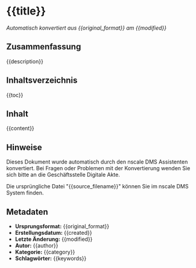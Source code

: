 # {{title}}

_Automatisch konvertiert aus {{original_format}} am {{modified}}_

## Zusammenfassung

{{description}}

## Inhaltsverzeichnis

{{toc}}

## Inhalt

{{content}}

## Hinweise

Dieses Dokument wurde automatisch durch den nscale DMS Assistenten konvertiert. Bei Fragen oder Problemen mit der Konvertierung wenden Sie sich bitte an die Geschäftsstelle Digitale Akte.

Die ursprüngliche Datei "{{source_filename}}" können Sie im nscale DMS System finden.

## Metadaten

- **Ursprungsformat:** {{original_format}}
- **Erstellungsdatum:** {{created}}
- **Letzte Änderung:** {{modified}}
- **Autor:** {{author}}
- **Kategorie:** {{category}}
- **Schlagwörter:** {{keywords}}